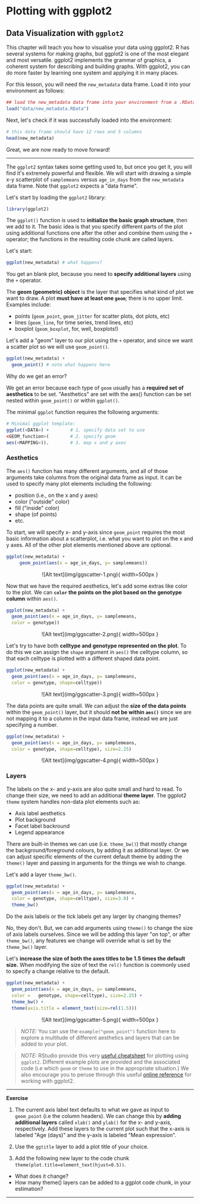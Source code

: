 # Plotting with ggplot2

## Data Visualization with `ggplot2`

This chapter will teach you how to visualise your data using ggplot2. R has several systems for making graphs, but ggplot2 is one of the most elegant and most versatile. ggplot2 implements the grammar of graphics, a coherent system for describing and building graphs. With ggplot2, you can do more faster by learning one system and applying it in many places.

For this lesson, you will need the `new_metadata` data frame. Load it into your environment as follows:

```r
## load the new_metadata data frame into your environment from a .RData object
load("data/new_metadata.RData")
```

Next, let's check if it was successfully loaded into the environment:
```r
# this data frame should have 12 rows and 5 columns
head(new_metadata)
```

Great, we are now ready to move forward!

***

The `ggplot2` syntax takes some getting used to, but once you get it, you will find it's extremely powerful and flexible. We will start with drawing a simple x-y scatterplot of `samplemeans` versus `age_in_days` from the `new_metadata` data frame. Note that `ggplot2` expects a "data frame".

Let's start by loading the `ggplot2` library:

```r
library(ggplot2)
```

The `ggplot()` function is used to **initialize the basic graph structure**, then we add to it. The basic idea is that you specify different parts of the plot using additional functions one after the other and combine them using the `+` operator; the functions in the resulting code chunk are called layers.

Let's start: 

```r
ggplot(new_metadata) # what happens? 
```

You get an blank plot, because you need to **specify additional layers** using the `+` operator.

The **geom (geometric) object** is the layer that specifies what kind of plot we want to draw. A plot **must have at least one `geom`**; there is no upper limit. Examples include:

* points (`geom_point`, `geom_jitter` for scatter plots, dot plots, etc)
* lines (`geom_line`, for time series, trend lines, etc)
* boxplot (`geom_boxplot`, for, well, boxplots!)

Let's add a "geom" layer to our plot using the `+` operator, and since we want a scatter plot so we will use `geom_point()`.

```r
ggplot(new_metadata) +
  geom_point() # note what happens here
```

Why do we get an error? 

We get an error because each type of `geom` usually has a **required set of aesthetics** to be set. "Aesthetics" are set with the aes() function can be set nested within `geom_point()` or within `ggplot()`.

The minimal `ggplot` function requires the following arguments:

```r
# Minimal ggplot template:
ggplot(<DATA>) +        # 1. specify data set to use  
<GEOM_function>(        # 2. specify geom
aes(<MAPPING>)).        # 3. map x and y axes
```
      
### Aesthetics

The `aes()` function has many different arguments, and all of those arguments take columns from the original data frame as input. It can be used to specify many plot elements including the following:

* position (i.e., on the x and y axes)
* color ("outside" color)
* fill ("inside" color) 
* shape (of points)
* etc.

To start, we will specify x- and y-axis since `geom_point` requires the most basic information about a scatterplot, i.e. what you want to plot on the x and y axes. All of the other plot elements mentioned above are optional.

```r
ggplot(new_metadata) +
     geom_point(aes(x = age_in_days, y= samplemeans))
```

<p align="center">
![Alt text](img/ggscatter-1.png){ width=500px }
</p>

Now that we have the required aesthetics, let's add some extras like color to the plot. We can **`color` the points on the plot based on the genotype column** within `aes()`. 

```r
ggplot(new_metadata) +
  geom_point(aes(x = age_in_days, y= samplemeans, 
  color = genotype)) 
```

<p align="center">
![Alt text](img/ggscatter-2.png){ width=500px }
</p>

Let's try to have both **celltype and genotype represented on the plot**. To do this we can assign the `shape` argument in `aes()` the celltype column, so that each celltype is plotted with a different shaped data point. 

```r
ggplot(new_metadata) +
  geom_point(aes(x = age_in_days, y= samplemeans, 
  color = genotype, shape=celltype)) 
```

<p align="center">
![Alt text](img/ggscatter-3.png){ width=500px }
</p>

The data points are quite small. We can adjust the **size of the data points** within the `geom_point()` layer, but it should **not be within `aes()`** since we are not mapping it to a column in the input data frame, instead we are just specifying a number. 

```r
ggplot(new_metadata) +
  geom_point(aes(x = age_in_days, y= samplemeans, 
  color = genotype, shape=celltype), size=2.25) 
```

<p align="center">
![Alt text](img/ggscatter-4.png){ width=500px }
</p>

### Layers

The labels on the x- and y-axis are also quite small and hard to read. To change their size, we need to add an additional **theme layer**. The ggplot2 `theme` system handles non-data plot elements such as:

* Axis label aesthetics
* Plot background
* Facet label backround
* Legend appearance

There are built-in themes we can use (i.e. `theme_bw()`) that mostly change the background/foreground colours, by adding it as additional layer. Or we can adjust specific elements of the current default theme by adding the `theme()` layer and passing in arguments for the things we wish to change.

Let's add a layer `theme_bw()`. 

```r
ggplot(new_metadata) +
  geom_point(aes(x = age_in_days, y= samplemeans, 
  color = genotype, shape=celltype), size=3.0) +
  theme_bw() 
```

Do the axis labels or the tick labels get any larger by changing themes?

No, they don't. But, we can add arguments using `theme()` to change the size of axis labels ourselves. Since we will be adding this layer "on top", or after `theme_bw()`, any features we change will override what is set by the `theme_bw()` layer. 

Let's **increase the size of both the axes titles to be 1.5 times the default size.** When modifying the size of text the `rel()` function is commonly used to specify a change relative to the default.

```r
ggplot(new_metadata) +
  geom_point(aes(x = age_in_days, y= samplemeans, 
  color =   genotype, shape=celltype), size=2.25) +
  theme_bw() +
  theme(axis.title = element_text(size=rel(1.5)))			
```
 
<p align="center">
![Alt text](img/ggscatter-5.png){ width=500px }
</p> 

> *NOTE:* You can use the `example("geom_point")` function here to explore a multitude of different aesthetics and layers that can be added to your plot. 

> *NOTE:* RStudio provide this very [useful cheatsheet](./lessons/cheatsheets/data-visualization-2.1.pdf) for plotting using `ggplot2`. Different example plots are provided and the associated code (i.e which `geom` or `theme` to use in the appropriate situation.) We also encourage you to peruse through this useful [online reference](https://ggplot2.tidyverse.org/reference/) for working with ggplot2.


***

**Exercise**

1. The current axis label text defaults to what we gave as input to `geom_point` (i.e the column headers). We can change this by **adding additional layers** called `xlab()` and `ylab()` for the x- and y-axis, respectively. Add these layers to the current plot such that the x-axis is labeled "Age (days)" and the y-axis is labeled "Mean expression".

2. Use the `ggtitle` layer to add a plot title of your choice. 

3. Add the following new layer to the code chunk `theme(plot.title=element_text(hjust=0.5))`.
  * What does it change?
  * How many theme() layers can be added to a ggplot code chunk, in your estimation?
***

